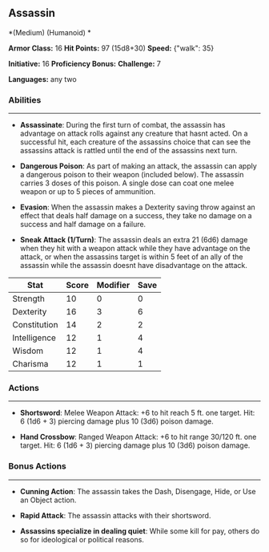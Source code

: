 ## Assassin
*(Medium) (Humanoid) *

**Armor Class:** 16
**Hit Points:** 97 (15d8+30)
**Speed:** {"walk": 35}

**Initiative:** 16
**Proficiency Bonus:**
**Challenge:** 7

**Languages:** any two

### Abilities
 --- 
- **Assassinate**: During the first turn of combat, the assassin has advantage on attack rolls against any creature that hasnt acted. On a successful hit, each creature of the assassins choice that can see the assassins attack is rattled until the end of the assassins next turn.

- **Dangerous Poison**: As part of making an attack, the assassin can apply a dangerous poison to their weapon (included below). The assassin carries 3 doses of this poison. A single dose can coat one melee weapon or up to 5 pieces of ammunition.

- **Evasion**: When the assassin makes a Dexterity saving throw against an effect that deals half damage on a success, they take no damage on a success and half damage on a failure.

- **Sneak Attack (1/Turn)**: The assassin deals an extra 21 (6d6) damage when they hit with a weapon attack while they have advantage on the attack, or when the assassins target is within 5 feet of an ally of the assassin while the assassin doesnt have disadvantage on the attack.



| Stat | Score | Modifier | Save |
| ---- | ---- | ---- | ---- |
| Strength | 10 | 0 | 0 |
| Dexterity | 16 | 3 | 6 |
| Constitution | 14 | 2 | 2 |
| Intelligence | 12 | 1 | 4 |
| Wisdom | 12 | 1 | 4 |
| Charisma | 12 | 1 | 1 |

### Actions
 --- 
- **Shortsword**: Melee Weapon Attack: +6 to hit  reach 5 ft.  one target. Hit: 6 (1d6 + 3) piercing damage plus 10 (3d6) poison damage.

- **Hand Crossbow**: Ranged Weapon Attack: +6 to hit  range 30/120 ft.  one target. Hit: 6 (1d6 + 3) piercing damage plus 10 (3d6) poison damage.

### Bonus Actions
 --- 
- **Cunning Action**: The assassin takes the Dash, Disengage, Hide, or Use an Object action.

- **Rapid Attack**: The assassin attacks with their shortsword.

- **Assassins specialize in dealing quiet**: While some kill for pay, others do so for ideological or political reasons.

